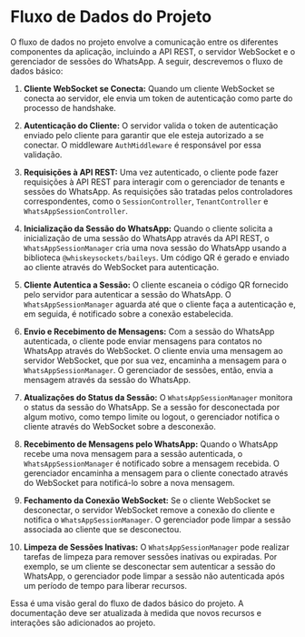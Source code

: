 # Fluxo de Dados do Projeto

O fluxo de dados no projeto envolve a comunicação entre os diferentes componentes da aplicação, incluindo a API REST, o servidor WebSocket e o gerenciador de sessões do WhatsApp. A seguir, descrevemos o fluxo de dados básico:

1. **Cliente WebSocket se Conecta:**
   Quando um cliente WebSocket se conecta ao servidor, ele envia um token de autenticação como parte do processo de handshake.

2. **Autenticação do Cliente:**
   O servidor valida o token de autenticação enviado pelo cliente para garantir que ele esteja autorizado a se conectar. O middleware `AuthMiddleware` é responsável por essa validação.

3. **Requisições à API REST:**
   Uma vez autenticado, o cliente pode fazer requisições à API REST para interagir com o gerenciador de tenants e sessões do WhatsApp. As requisições são tratadas pelos controladores correspondentes, como o `SessionController`, `TenantController` e `WhatsAppSessionController`.

4. **Inicialização da Sessão do WhatsApp:**
   Quando o cliente solicita a inicialização de uma sessão do WhatsApp através da API REST, o `WhatsAppSessionManager` cria uma nova sessão do WhatsApp usando a biblioteca `@whiskeysockets/baileys`. Um código QR é gerado e enviado ao cliente através do WebSocket para autenticação.

5. **Cliente Autentica a Sessão:**
   O cliente escaneia o código QR fornecido pelo servidor para autenticar a sessão do WhatsApp. O `WhatsAppSessionManager` aguarda até que o cliente faça a autenticação e, em seguida, é notificado sobre a conexão estabelecida.

6. **Envio e Recebimento de Mensagens:**
   Com a sessão do WhatsApp autenticada, o cliente pode enviar mensagens para contatos no WhatsApp através do WebSocket. O cliente envia uma mensagem ao servidor WebSocket, que por sua vez, encaminha a mensagem para o `WhatsAppSessionManager`. O gerenciador de sessões, então, envia a mensagem através da sessão do WhatsApp.

7. **Atualizações do Status da Sessão:**
   O `WhatsAppSessionManager` monitora o status da sessão do WhatsApp. Se a sessão for desconectada por algum motivo, como tempo limite ou logout, o gerenciador notifica o cliente através do WebSocket sobre a desconexão.

8. **Recebimento de Mensagens pelo WhatsApp:**
   Quando o WhatsApp recebe uma nova mensagem para a sessão autenticada, o `WhatsAppSessionManager` é notificado sobre a mensagem recebida. O gerenciador encaminha a mensagem para o cliente conectado através do WebSocket para notificá-lo sobre a nova mensagem.

9. **Fechamento da Conexão WebSocket:**
   Se o cliente WebSocket se desconectar, o servidor WebSocket remove a conexão do cliente e notifica o `WhatsAppSessionManager`. O gerenciador pode limpar a sessão associada ao cliente que se desconectou.

10. **Limpeza de Sessões Inativas:**
   O `WhatsAppSessionManager` pode realizar tarefas de limpeza para remover sessões inativas ou expiradas. Por exemplo, se um cliente se desconectar sem autenticar a sessão do WhatsApp, o gerenciador pode limpar a sessão não autenticada após um período de tempo para liberar recursos.

Essa é uma visão geral do fluxo de dados básico do projeto. A documentação deve ser atualizada à medida que novos recursos e interações são adicionados ao projeto.